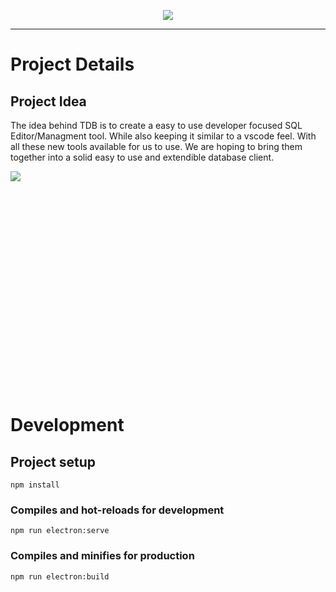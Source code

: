 <p align="center">
  <img src="https://user-images.githubusercontent.com/19842769/86466381-83148b00-bd01-11ea-92d8-765c585c8314.png" />
</p>
<hr />

# Project Details

## Project Idea
The idea behind TDB is to create a easy to use developer focused SQL Editor/Managment tool. While also keeping it similar to a vscode feel. With all these new tools available for us to use. We are hoping to bring them together into a solid easy to use and extendible database client.

<p style="width: auto; height: 350px">
  <img src="https://user-images.githubusercontent.com/19842769/86057200-ba96e500-ba2c-11ea-9443-c61e85dffd79.png" />
</p>

# Development

## Project setup
```
npm install
```

### Compiles and hot-reloads for development
```
npm run electron:serve
```

### Compiles and minifies for production
```
npm run electron:build
```

